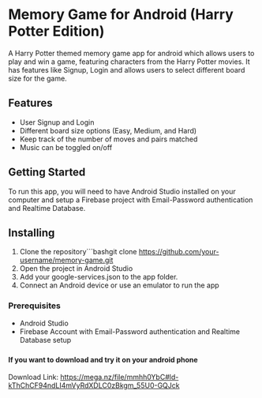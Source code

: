 # Memory Game for Android (Harry Potter Edition)

A Harry Potter themed memory game app for android which allows users to play and win a game, featuring characters from the Harry Potter movies. It has features like Signup, Login and allows users to select different board size for the game.

## Features

- User Signup and Login
- Different board size options (Easy, Medium, and Hard)
- Keep track of the number of moves and pairs matched
- Music can be toggled on/off

## Getting Started

To run this app, you will need to have Android Studio installed on your computer and setup a Firebase project with Email-Password authentication and Realtime Database.

## Installing

1. Clone the repository```bashgit clone https://github.com/your-username/memory-game.git
2. Open the project in Android Studio
3. Add your google-services.json to the app folder.
4. Connect an Android device or use an emulator to run the app

### Prerequisites
- Android Studio
- Firebase Account with Email-Password authentication and Realtime Database setup
###
#### If you want to download and try it on your android phone
Download Link: https://mega.nz/file/mmhh0YbC#ld-kThChCF94ndLI4mVyRdXDLC0zBkgm_55U0-GQJck
